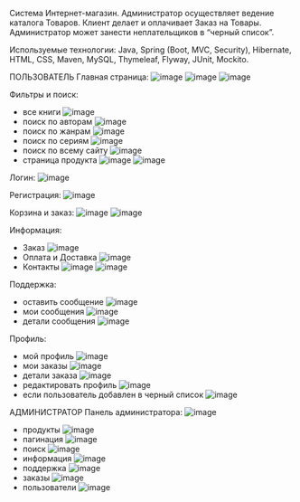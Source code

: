 Система Интернет-магазин. Администратор осуществляет ведение каталога Товаров. Клиент делает и оплачивает Заказ на Товары. Администратор может занести неплательщиков в “черный список”.
     
Используемые технологии:
Java, Spring (Boot, MVC, Security), Hibernate, HTML, CSS, Maven, MySQL, Thymeleaf,
Flyway, JUnit, Mockito.

ПОЛЬЗОВАТЕЛЬ
Главная страница: 
![image](https://github.com/OlyaEna/BookShop/blob/master/ex/src/main/resources/static/img/image-git/mainPage.JPG)
![image](https://github.com/OlyaEna/BookShop/blob/master/ex/src/main/resources/static/img/image-git/mainPage1.JPG)
![image](https://github.com/OlyaEna/BookShop/blob/master/ex/src/main/resources/static/img/image-git/mainPage2.JPG)

Фильтры и поиск:
- все книги
![image](https://github.com/OlyaEna/BookShop/blob/master/ex/src/main/resources/static/img/image-git/allBooks.JPG)
- поиск по авторам
![image](https://github.com/OlyaEna/BookShop/blob/master/ex/src/main/resources/static/img/image-git/authors.JPG)
- поиск по жанрам
![image](https://github.com/OlyaEna/BookShop/blob/master/ex/src/main/resources/static/img/image-git/genres.JPG)
- поиск по сериям
![image](https://github.com/OlyaEna/BookShop/blob/master/ex/src/main/resources/static/img/image-git/searies.JPG)
- поиск по всему сайту
![image](https://github.com/OlyaEna/BookShop/blob/master/ex/src/main/resources/static/img/image-git/search.JPG)
- страница продукта
![image](https://github.com/OlyaEna/BookShop/blob/master/ex/src/main/resources/static/img/image-git/itemPage.JPG)
![image](https://github.com/OlyaEna/BookShop/blob/master/ex/src/main/resources/static/img/image-git/itemPage1.JPG)

Логин:
![image](https://github.com/OlyaEna/BookShop/blob/master/ex/src/main/resources/static/img/image-git/login.JPG)

Регистрация:
![image](https://github.com/OlyaEna/BookShop/blob/master/ex/src/main/resources/static/img/image-git/register.JPG)

Корзина и заказ: 
![image](https://github.com/OlyaEna/BookShop/blob/master/ex/src/main/resources/static/img/image-git/cart.JPG)
![image](https://github.com/OlyaEna/BookShop/blob/master/ex/src/main/resources/static/img/image-git/order.JPG)

Информация:
- Заказ
![image](https://github.com/OlyaEna/BookShop/blob/master/ex/src/main/resources/static/img/image-git/order-info.JPG)
- Оплата и Доставка 
![image](https://github.com/OlyaEna/BookShop/blob/master/ex/src/main/resources/static/img/image-git/delivery-info.JPG)
- Контакты 
![image](https://github.com/OlyaEna/BookShop/blob/master/ex/src/main/resources/static/img/image-git/about.JPG)
![image](https://github.com/OlyaEna/BookShop/blob/master/ex/src/main/resources/static/img/image-git/about2.JPG)

Поддержка: 
- оставить сообщение
![image](https://github.com/OlyaEna/BookShop/blob/master/ex/src/main/resources/static/img/image-git/support.JPG)
- мои сообщения
![image](https://github.com/OlyaEna/BookShop/blob/master/ex/src/main/resources/static/img/image-git/my-messages.JPG)
- детали сообщения
![image](https://github.com/OlyaEna/BookShop/blob/master/ex/src/main/resources/static/img/image-git/messages-details.JPG)

Профиль:
- мой профиль
![image](https://github.com/OlyaEna/BookShop/blob/master/ex/src/main/resources/static/img/image-git/profile.JPG)
- мои заказы
![image](https://github.com/OlyaEna/BookShop/blob/master/ex/src/main/resources/static/img/image-git/my-orders.JPG)
- детали заказа
![image](https://github.com/OlyaEna/BookShop/blob/master/ex/src/main/resources/static/img/image-git/order-details.JPG)
- редактировать профиль
![image](https://github.com/OlyaEna/BookShop/blob/master/ex/src/main/resources/static/img/image-git/profile-edit.JPG)
- если пользователь добавлен в черный список
![image](https://github.com/OlyaEna/BookShop/blob/master/ex/src/main/resources/static/img/image-git/black-list.JPG)

АДМИНИСТРАТОР
Панель администратора:
![image](https://github.com/OlyaEna/BookShop/blob/master/ex/src/main/resources/static/img/image-git/admin.JPG)
- продукты
![image](https://github.com/OlyaEna/BookShop/blob/master/ex/src/main/resources/static/img/image-git/admin-product.JPG)
- пагинация 
![image](https://github.com/OlyaEna/BookShop/blob/master/ex/src/main/resources/static/img/image-git/pagination.JPG)
- поиск 
![image](https://github.com/OlyaEna/BookShop/blob/master/ex/src/main/resources/static/img/image-git/search-admin.JPG)
- информация 
![image](https://github.com/OlyaEna/BookShop/blob/master/ex/src/main/resources/static/img/image-git/genres-admin.JPG)
- поддержка
![image](https://github.com/OlyaEna/BookShop/blob/master/ex/src/main/resources/static/img/image-git/admin-support.JPG)
- заказы
![image](https://github.com/OlyaEna/BookShop/blob/master/ex/src/main/resources/static/img/image-git/admin-orders.JPG)
- пользователи
![image](https://github.com/OlyaEna/BookShop/blob/master/ex/src/main/resources/static/img/image-git/admin-users.JPG)


